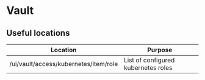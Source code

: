 # Vault

## Useful locations

| Location | Purpose |
| --- | --- |
| /ui/vault/access/kubernetes/item/role | List of configured kubernetes roles |

